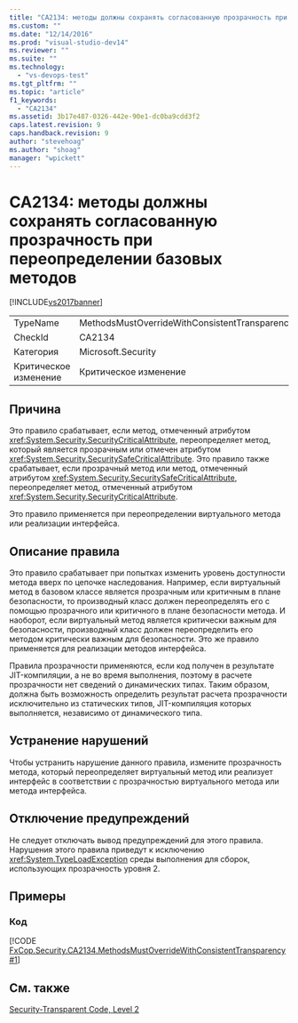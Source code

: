 ```yaml
---
title: "CA2134: методы должны сохранять согласованную прозрачность при переопределении базовых методов | Microsoft Docs"
ms.custom: ""
ms.date: "12/14/2016"
ms.prod: "visual-studio-dev14"
ms.reviewer: ""
ms.suite: ""
ms.technology: 
  - "vs-devops-test"
ms.tgt_pltfrm: ""
ms.topic: "article"
f1_keywords: 
  - "CA2134"
ms.assetid: 3b17e487-0326-442e-90e1-dc0ba9cdd3f2
caps.latest.revision: 9
caps.handback.revision: 9
author: "stevehoag"
ms.author: "shoag"
manager: "wpickett"
---
```

# CA2134: методы должны сохранять согласованную прозрачность при переопределении базовых методов
[!INCLUDE[vs2017banner](../code-quality/includes/vs2017banner.md)]

|||  
|-|-|  
|TypeName|MethodsMustOverrideWithConsistentTransparency|  
|CheckId|CA2134|  
|Категория|Microsoft.Security|  
|Критическое изменение|Критическое изменение|  
  
## Причина  
 Это правило срабатывает, если метод, отмеченный атрибутом <xref:System.Security.SecurityCriticalAttribute>, переопределяет метод, который является прозрачным или отмечен атрибутом <xref:System.Security.SecuritySafeCriticalAttribute>.  Это правило также срабатывает, если прозрачный метод или метод, отмеченный атрибутом <xref:System.Security.SecuritySafeCriticalAttribute>, переопределяет метод, отмеченный атрибутом <xref:System.Security.SecurityCriticalAttribute>.  
  
 Это правило применяется при переопределении виртуального метода или реализации интерфейса.  
  
## Описание правила  
 Это правило срабатывает при попытках изменить уровень доступности метода вверх по цепочке наследования.  Например, если виртуальный метод в базовом классе является прозрачным или критичным в плане безопасности, то производный класс должен переопределять его с помощью прозрачного или критичного в плане безопасности метода.  И наоборот, если виртуальный метод является критически важным для безопасности, производный класс должен переопределить его методом критически важным для безопасности.  Это же правило применяется для реализации методов интерфейса.  
  
 Правила прозрачности применяются, если код получен в результате JIT\-компиляции, а не во время выполнения, поэтому в расчете прозрачности нет сведений о динамических типах.  Таким образом, должна быть возможность определить результат расчета прозрачности исключительно из статических типов, JIT\-компиляция которых выполняется, независимо от динамического типа.  
  
## Устранение нарушений  
 Чтобы устранить нарушение данного правила, измените прозрачность метода, который переопределяет виртуальный метод или реализует интерфейс в соответствии с прозрачностью виртуального метода или метода интерфейса.  
  
## Отключение предупреждений  
 Не следует отключать вывод предупреждений для этого правила.  Нарушения этого правила приведут к исключению <xref:System.TypeLoadException> среды выполнения для сборок, использующих прозрачность уровня 2.  
  
## Примеры  
  
### Код  
 [!CODE [FxCop.Security.CA2134.MethodsMustOverrideWithConsistentTransparency#1](../CodeSnippet/VS_Snippets_CodeAnalysis/fxcop.security.ca2134.methodsmustoverridewithconsistenttransparency#1)]  
  
## См. также  
 [Security\-Transparent Code, Level 2](../Topic/Security-Transparent%20Code,%20Level%202.md)